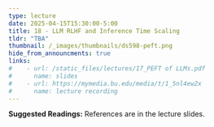 ```yaml
---
type: lecture
date: 2025-04-15T15:30:00-5:00
title: 18 - LLM RLHF and Inference Time Scaling
tldr: "TBA"
thumbnail: /_images/thumbnails/ds598-peft.png
hide_from_announcments: true
links: 
#    - url: /static_files/lectures/17_PEFT of LLMs.pdf
#      name: slides
#    - url: https://mymedia.bu.edu/media/t/1_5nl4ew2x
#      name: lecture recording
---
```

**Suggested Readings:**
References are in the lecture slides.
